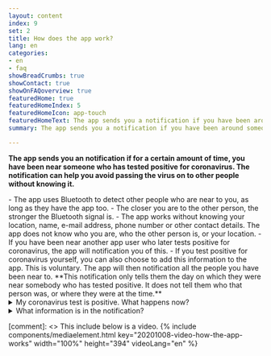 ```yaml
---
layout: content
index: 9
set: 2
title: How does the app work?
lang: en
categories:
- en
- faq
showBreadCrumbs: true
showContact: true
showOnFAQoverview: true
featuredHome: true
featuredHomeIndex: 5
featuredHomeIcon: app-touch
featuredHomeText: The app sends you a notification if you have been around someone who later tests positive for coronavirus, and you were near them for more than 15 minutes.
summary: The app sends you a notification if you have been around someone who later tests positive for coronavirus, and you were near them for more than 15 minutes.

---
```


**The app sends you an notification if for a certain amount of time, you have been near someone who has tested positive for coronavirus. The notification can help you avoid passing the virus on to other people without knowing it.** 

<div class="md-timeline" markdown="1">
   - The app uses Bluetooth to detect other people who are near to you, as long as they have the app too.
   - The closer you are to the other person, the stronger the Bluetooth signal is.
   - The app works without knowing your location, name, e-mail address, phone number or other contact details. The app does not know who you are, who the other person is, or your location.
   - If you have been near another app user who later tests positive for coronavirus, the app will notification you of this.
   - If you test positive for coronavirus yourself, you can also choose to add this information to the app. This is voluntary. The app will then notification all the people you have been near to. **This notification only tells them the day on which they were near somebody who has tested positive. It does not tell them who that person was, or where they were at the time.**
</div>

<details>
   <summary>My coronavirus test is positive. What happens now?</summary>
   <div markdown="1">
   If you have tested positive for coronavirus, you can choose to add this information to the app, with the help of the GGD. If a GGD employee calls you with the test results, they will also ask if you want to warn other people using the app. Recipients of such an notification will not be able to see who you are or where you were near each other. You can decide whether these notifications are sent: it is not compulsory and it is not automatic.
</div>
</details>

<details>
<summary>What information is in the notification?</summary>
<div markdown="1">

   The notification will say how many days ago you were near somebody who has later tested positive for coronavirus. The notification does not say who that person was, and it does not say where or exactly when you were near them.

   - You can arrange for a test immediately after you receive an notification, even if you have no symptoms. The notification message from CoronaMelder will include all the information you need about how and when to do this.
   - If you have serious symptoms, or if you are part of a high-risk group, you should call your doctor. 

</div>
</details>

[comment]: <> This include below is a video.
{% include components/mediaelement.html key="20201008-video-how-the-app-works" width="100%" height="394"  videoLang="en" %}
